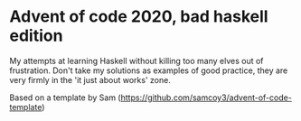# Advent of code 2020, bad haskell edition

My attempts at learning Haskell without killing too many elves out of frustration.
Don't take my solutions as examples of good practice, they are very firmly in the 'it just about works' zone.

Based on a template by Sam (https://github.com/samcoy3/advent-of-code-template)
